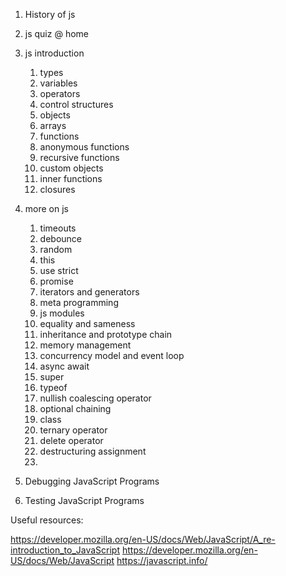 1. History of js
2. js quiz @ home
3. js introduction
   1. types
   2. variables
   3. operators
   4. control structures
   5. objects
   6. arrays
   7.  functions
   8.  anonymous functions
   9.  recursive functions
   10. custom objects
   11. inner functions
   12. closures
4. more on js
    1.  timeouts
    2.  debounce
    3.  random
    4.  this
    5.  use strict
    6.  promise
    7.  iterators and generators
    8.  meta programming
    9.  js modules
    10. equality and sameness
    11. inheritance and prototype chain
    12. memory management
    13. concurrency model and event loop
    14. async await
    15. super
    16. typeof
    17. nullish coalescing operator
    18. optional chaining
    19. class
    20. ternary operator
    21. delete operator
    22. destructuring assignment
    23. 

5.  Debugging JavaScript Programs
6.  Testing JavaScript Programs



Useful resources:

https://developer.mozilla.org/en-US/docs/Web/JavaScript/A_re-introduction_to_JavaScript
https://developer.mozilla.org/en-US/docs/Web/JavaScript
https://javascript.info/

